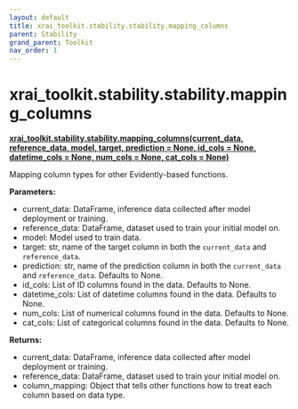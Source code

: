 ```yaml
---
layout: default
title: xrai_toolkit.stability.stability.mapping_columns
parent: Stability
grand_parent: Toolkit
nav_order: 1
---
```


# xrai_toolkit.stability.stability.mapping_columns
**[xrai_toolkit.stability.stability.mapping_columns(current_data, reference_data, model, target, prediction = None, id_cols = None, datetime_cols = None, num_cols = None, cat_cols = None)](https://github.com/gaberamolete/xrai_toolkit/blob/main/stability/stability.py)**


Mapping column types for other Evidently-based functions.


**Parameters:**
- current_data: DataFrame, inference data collected after model deployment or training.
- reference_data: DataFrame, dataset used to train your initial model on.
- model: Model used to train data.
- target: str, name of the target column in both the `current_data` and `reference_data`.
- prediction: str, name of the prediction column in both the `current_data` and `reference_data`. Defaults to None.
- id_cols: List of ID columns found in the data. Defaults to None.
- datetime_cols: List of datetime columns found in the data. Defaults to None.
- num_cols: List of numerical columns found in the data. Defaults to None.
- cat_cols: List of categorical columns found in the data. Defaults to None.

**Returns:**
- current_data: DataFrame, inference data collected after model deployment or training.
- reference_data: DataFrame, dataset used to train your initial model on.
- column_mapping: Object that tells other functions how to treat each column based on data type.